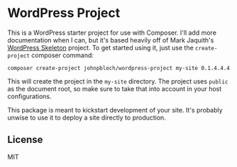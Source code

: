 # WordPress Project

This is a WordPress starter project for use with Composer. I'll add more documentation when I can, but it's based heavily off of Mark Jaquith's [WordPress Skeleton](https://github.com/markjaquith/WordPress-Skeleton) project. To get started using it, just use the `create-project` composer command:

```
composer create-project johnpbloch/wordpress-project my-site 0.1.4.4.4
```

This will create the project in the `my-site` directory. The project uses `public` as the document root, so make sure to take that into account in your host configurations.

This package is meant to kickstart development of your site. It's probably unwise to use it to deploy a site directly to production.

## License

MIT
